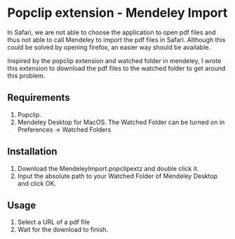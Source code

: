 # Popclip extension - Mendeley Import
In Safari, we are not able to choose the application to open pdf files and thus not able to call Mendeley to import the pdf files in Safari. Although this could be solved by opening firefox, an easier way should be available.

Inspired by the popclip extension and watched folder in mendeley, I wrote this extension to download the pdf files to the watched folder to get around this problem. 

## Requirements
1. Popclip.
2. Mendeley Desktop for MacOS. The Watched Folder can be turned on in Preferences -> Watched Folders
## Installation
1. Download the MendeleyImport.popclipextz and double click it.
2. Input the absolute path to your Watched Folder of Mendeley Desktop and click OK.
## Usage
1. Select a URL of a pdf file 
2. Wait for the download to finish.
